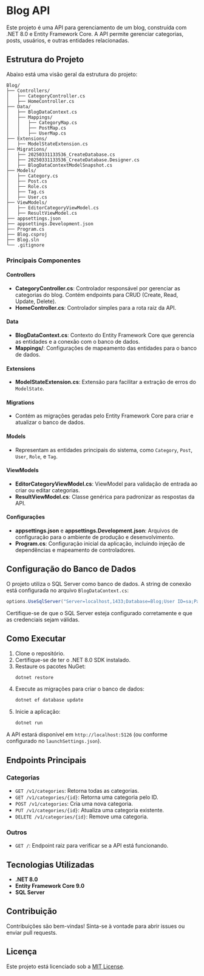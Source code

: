 # Blog API

Este projeto é uma API para gerenciamento de um blog, construída com .NET 8.0 e Entity Framework Core. A API permite gerenciar categorias, posts, usuários, e outras entidades relacionadas.

## Estrutura do Projeto

Abaixo está uma visão geral da estrutura do projeto:

```
Blog/
├── Controllers/
│   ├── CategoryController.cs
│   ├── HomeController.cs
├── Data/
│   ├── BlogDataContext.cs
│   ├── Mappings/
│   │   ├── CategoryMap.cs
│   │   ├── PostMap.cs
│   │   ├── UserMap.cs
├── Extensions/
│   ├── ModelStateExtension.cs
├── Migrations/
│   ├── 20250331133536_CreateDatabase.cs
│   ├── 20250331133536_CreateDatabase.Designer.cs
│   ├── BlogDataContextModelSnapshot.cs
├── Models/
│   ├── Category.cs
│   ├── Post.cs
│   ├── Role.cs
│   ├── Tag.cs
│   ├── User.cs
├── ViewModels/
│   ├── EditorCategoryViewModel.cs
│   ├── ResultViewModel.cs
├── appsettings.json
├── appsettings.Development.json
├── Program.cs
├── Blog.csproj
├── Blog.sln
└── .gitignore
```

### Principais Componentes

#### **Controllers**
- **CategoryController.cs**: Controlador responsável por gerenciar as categorias do blog. Contém endpoints para CRUD (Create, Read, Update, Delete).
- **HomeController.cs**: Controlador simples para a rota raiz da API.

#### **Data**
- **BlogDataContext.cs**: Contexto do Entity Framework Core que gerencia as entidades e a conexão com o banco de dados.
- **Mappings/**: Configurações de mapeamento das entidades para o banco de dados.

#### **Extensions**
- **ModelStateExtension.cs**: Extensão para facilitar a extração de erros do `ModelState`.

#### **Migrations**
- Contém as migrações geradas pelo Entity Framework Core para criar e atualizar o banco de dados.

#### **Models**
- Representam as entidades principais do sistema, como `Category`, `Post`, `User`, `Role`, e `Tag`.

#### **ViewModels**
- **EditorCategoryViewModel.cs**: ViewModel para validação de entrada ao criar ou editar categorias.
- **ResultViewModel.cs**: Classe genérica para padronizar as respostas da API.

#### **Configurações**
- **appsettings.json** e **appsettings.Development.json**: Arquivos de configuração para o ambiente de produção e desenvolvimento.
- **Program.cs**: Configuração inicial da aplicação, incluindo injeção de dependências e mapeamento de controladores.

## Configuração do Banco de Dados

O projeto utiliza o SQL Server como banco de dados. A string de conexão está configurada no arquivo `BlogDataContext.cs`:

```csharp
options.UseSqlServer("Server=localhost,1433;Database=Blog;User ID=sa;Password=1q2w3e4r@#$;TrustServerCertificate=True");
```

Certifique-se de que o SQL Server esteja configurado corretamente e que as credenciais sejam válidas.

## Como Executar

1. Clone o repositório.
2. Certifique-se de ter o .NET 8.0 SDK instalado.
3. Restaure os pacotes NuGet:
   ```bash
   dotnet restore
   ```
4. Execute as migrações para criar o banco de dados:
   ```bash
   dotnet ef database update
   ```
5. Inicie a aplicação:
   ```bash
   dotnet run
   ```

A API estará disponível em `http://localhost:5126` (ou conforme configurado no `launchSettings.json`).

## Endpoints Principais

### Categorias
- `GET /v1/categories`: Retorna todas as categorias.
- `GET /v1/categories/{id}`: Retorna uma categoria pelo ID.
- `POST /v1/categories`: Cria uma nova categoria.
- `PUT /v1/categories/{id}`: Atualiza uma categoria existente.
- `DELETE /v1/categories/{id}`: Remove uma categoria.

### Outros
- `GET /`: Endpoint raiz para verificar se a API está funcionando.

## Tecnologias Utilizadas

- **.NET 8.0**
- **Entity Framework Core 9.0**
- **SQL Server**

## Contribuição

Contribuições são bem-vindas! Sinta-se à vontade para abrir issues ou enviar pull requests.

## Licença

Este projeto está licenciado sob a [MIT License](https://opensource.org/licenses/MIT).
